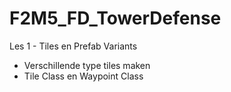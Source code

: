 # F2M5_FD_TowerDefense

Les 1 - Tiles en Prefab Variants
  - Verschillende type tiles maken
  - Tile Class en Waypoint Class
